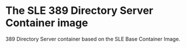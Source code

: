 # The SLE 389 Directory Server Container image

389 Directory Server container based on the SLE Base Container Image.

